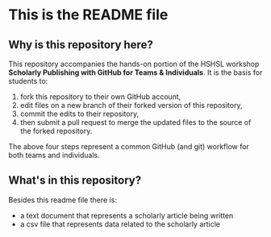 # This is the README file

## Why is this repository here?
This repository accompanies the hands-on portion of the HSHSL workshop **Scholarly Publishing with GitHub for Teams &amp; Individuals**. It is the basis for students to:
  1. fork this repository to their own GitHub account,
  2. edit files on a new branch of their forked version of this repository,
  3. commit the edits to their repository,
  4. then submit a pull request to merge the updated files to the source of the forked repository.

The above four steps represent a common GitHub (and git) workflow for both teams and individuals.

## What's in this repository?
Besides this readme file there is:
  - a text document that represents a scholarly article being written
  - a csv file that represents data related to the scholarly article

